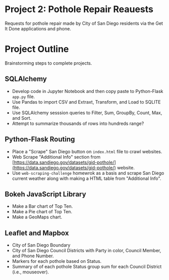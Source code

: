 # Project 2: Pothole Repair Reauests

Requests for pothole repair made by City of San Diego residents via the Get It Done applications and phone.

# Project Outline

Brainstorming steps to complete projects.

## SQLAlchemy

- Develop code in Jupyter Notebook and then copy paste to Python-Flask `app.py` file.
- Use Pandas to import CSV and Extraxt, Transform, and Load to SQLITE file.
- Use SQLAlchemy sesssion queries to Filter, Sum, GroupBy, Count, Max, and Sort.
- Attempt to summarize thousands of rows into hundreds range?

## Python-Flask Routing

- Place a "Scrape" San Diego button on `index.html` file to crawl websites.
- Web Scrape "Additional Info" section from [https://data.sandiego.gov/datasets/gid-pothole/](https://data.sandiego.gov/datasets/gid-pothole/) website.
- Use `web-scraping-challenge` homewrok as a basis and scrape San Diego current weather along with making a HTML table from "Additional Info".

## Bokeh JavaScript Library

- Make a Bar chart of Top Ten.
- Make a Pie chart of Top Ten.
- Make a GeoMaps chart.

## Leaflet and Mapbox

- City of San Diego Boundary
- City of San Diego Council Districts with Party in color, Council Member, and Phone Number.
- Markers for each pothole based on Status.
- Summary of of each pothole Status group sum for each Council District (i.e., mouseover).

